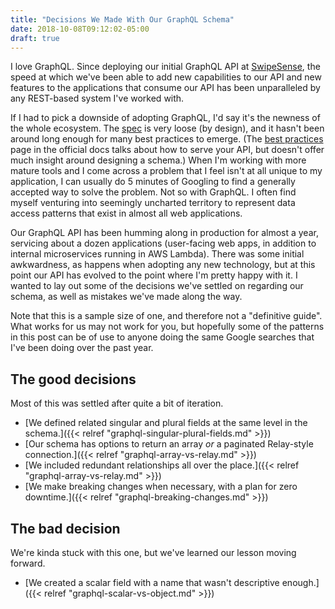 ```yaml
---
title: "Decisions We Made With Our GraphQL Schema"
date: 2018-10-08T09:12:02-05:00
draft: true
---
```


I love GraphQL. Since deploying our initial GraphQL API at [SwipeSense](https://www.swipesense.com/), the speed at which we've been able to add new capabilities to our API and new features to the applications that consume our API has been unparalleled by any REST-based system I've worked with.

If I had to pick a downside of adopting GraphQL, I'd say it's the newness of the whole ecosystem. The [spec](http://facebook.github.io/graphql/June2018/) is very loose (by design), and it hasn't been around long enough for many best practices to emerge. (The [best practices](https://graphql.org/learn/best-practices/) page in the official docs talks about how to serve your API, but doesn't offer much insight around designing a schema.) When I'm working with more mature tools and I come across a problem that I feel isn't at all unique to my application, I can usually do 5 minutes of Googling to find a generally accepted way to solve the problem. Not so with GraphQL. I often find myself venturing into seemingly uncharted territory to represent data access patterns that exist in almost all web applications.

Our GraphQL API has been humming along in production for almost a year, servicing about a dozen applications (user-facing web apps, in addition to internal microservices running in AWS Lambda). There was some initial awkwardness, as happens when adopting any new technology, but at this point our API has evolved to the point where I'm pretty happy with it. I wanted to lay out some of the decisions we've settled on regarding our schema, as well as mistakes we've made along the way.

Note that this is a sample size of one, and therefore not a "definitive guide". What works for us may not work for you, but hopefully some of the patterns in this post can be of use to anyone doing the same Google searches that I've been doing over the past year.

## The good decisions

Most of this was settled after quite a bit of iteration.

- [We defined related singular and plural fields at the same level in the schema.]({{< relref "graphql-singular-plural-fields.md" >}})
- [Our schema has options to return an array _or_ a paginated Relay-style connection.]({{< relref "graphql-array-vs-relay.md" >}})
- [We included redundant relationships all over the place.]({{< relref "graphql-array-vs-relay.md" >}})
- [We make breaking changes when necessary, with a plan for zero downtime.]({{< relref "graphql-breaking-changes.md" >}})

## The bad decision

We're kinda stuck with this one, but we've learned our lesson moving forward.

- [We created a scalar field with a name that wasn't descriptive enough.]({{< relref "graphql-scalar-vs-object.md" >}})
